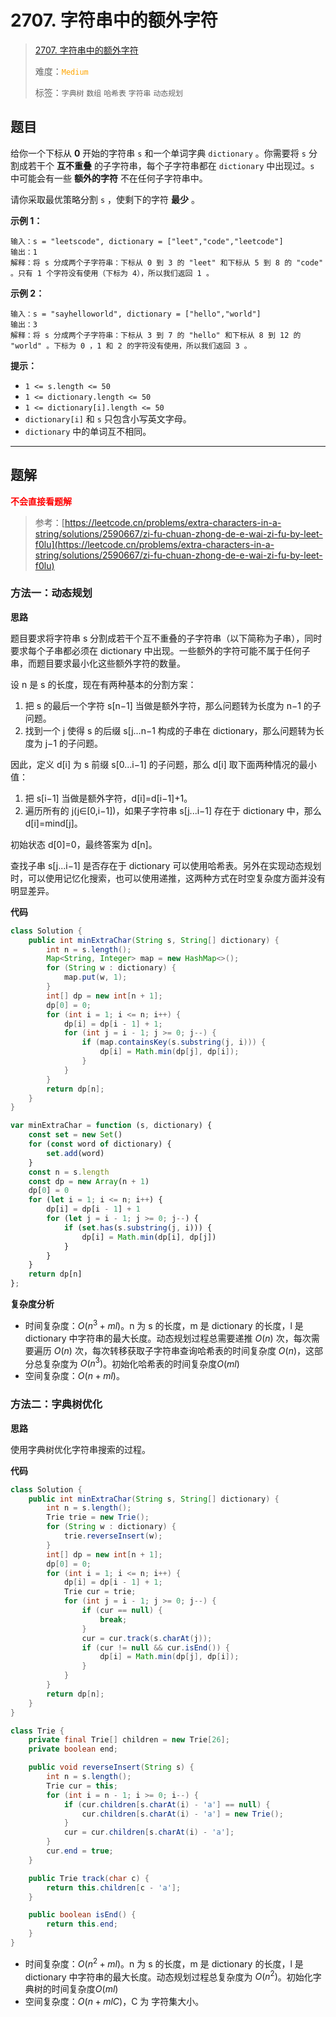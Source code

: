 # 2707. 字符串中的额外字符

> [2707. 字符串中的额外字符](https://leetcode.cn/problems/extra-characters-in-a-string/)
>
> 难度：<font color=orange>`Medium`</font>
>
> 标签：`字典树` `数组` `哈希表` `字符串` `动态规划`

## 题目

给你一个下标从 **0** 开始的字符串 `s` 和一个单词字典 `dictionary` 。你需要将 `s` 分割成若干个 **互不重叠** 的子字符串，每个子字符串都在 `dictionary` 中出现过。`s` 中可能会有一些 **额外的字符** 不在任何子字符串中。

请你采取最优策略分割 `s` ，使剩下的字符 **最少** 。

**示例 1：**

```
输入：s = "leetscode", dictionary = ["leet","code","leetcode"]
输出：1
解释：将 s 分成两个子字符串：下标从 0 到 3 的 "leet" 和下标从 5 到 8 的 "code" 。只有 1 个字符没有使用（下标为 4），所以我们返回 1 。
```

**示例 2：**

```
输入：s = "sayhelloworld", dictionary = ["hello","world"]
输出：3
解释：将 s 分成两个子字符串：下标从 3 到 7 的 "hello" 和下标从 8 到 12 的 "world" 。下标为 0 ，1 和 2 的字符没有使用，所以我们返回 3 。
```

**提示：**

* `1 <= s.length <= 50`
* `1 <= dictionary.length <= 50`
* `1 <= dictionary[i].length <= 50`
* `dictionary[i]` 和 `s` 只包含小写英文字母。
* `dictionary` 中的单词互不相同。

--------------------

## 题解

<font color=red>**不会直接看题解**</font>

> 参考：[https://leetcode.cn/problems/extra-characters-in-a-string/solutions/2590667/zi-fu-chuan-zhong-de-e-wai-zi-fu-by-leet-f0lu](https://leetcode.cn/problems/extra-characters-in-a-string/solutions/2590667/zi-fu-chuan-zhong-de-e-wai-zi-fu-by-leet-f0lu)

### 方法一：动态规划

**思路**

题目要求将字符串 s 分割成若干个互不重叠的子字符串（以下简称为子串），同时要求每个子串都必须在 dictionary 中出现。一些额外的字符可能不属于任何子串，而题目要求最小化这些额外字符的数量。

设 n 是 s 的长度，现在有两种基本的分割方案：

1. 把 s 的最后一个字符 s[n−1] 当做是额外字符，那么问题转为长度为 n−1 的子问题。
2. 找到一个 j 使得 s 的后缀 s[j...n−1 构成的子串在 dictionary，那么问题转为长度为 j−1 的子问题。

因此，定义 d[i] 为 s 前缀 s[0...i−1] 的子问题，那么 d[i] 取下面两种情况的最小值：

1. 把 s[i−1] 当做是额外字符，d[i]=d[i−1]+1。
2. 遍历所有的 j(j∈[0,i−1])，如果子字符串 s[j...i−1] 存在于 dictionary 中，那么 d[i]=min⁡d[j]。

初始状态 d[0]=0，最终答案为 d[n]。

查找子串 s[j...i−1] 是否存在于 dictionary 可以使用哈希表。另外在实现动态规划时，可以使用记忆化搜索，也可以使用递推，这两种方式在时空复杂度方面并没有明显差异。

**代码**

```java
class Solution {
    public int minExtraChar(String s, String[] dictionary) {
        int n = s.length();
        Map<String, Integer> map = new HashMap<>();
        for (String w : dictionary) {
            map.put(w, 1);
        }
        int[] dp = new int[n + 1];
        dp[0] = 0;
        for (int i = 1; i <= n; i++) {
            dp[i] = dp[i - 1] + 1;
            for (int j = i - 1; j >= 0; j--) {
                if (map.containsKey(s.substring(j, i))) {
                    dp[i] = Math.min(dp[j], dp[i]);
                }
            }
        }
        return dp[n];
    }
}
```

```js
var minExtraChar = function (s, dictionary) {
    const set = new Set()
    for (const word of dictionary) {
        set.add(word)
    }
    const n = s.length
    const dp = new Array(n + 1)
    dp[0] = 0
    for (let i = 1; i <= n; i++) {
        dp[i] = dp[i - 1] + 1
        for (let j = i - 1; j >= 0; j--) {
            if (set.has(s.substring(j, i))) {
                dp[i] = Math.min(dp[i], dp[j])
            }
        }
    }
    return dp[n]
};
```

**复杂度分析**

- 时间复杂度：$O(n^3+ml)$。n 为 s 的长度，m 是 dictionary 的长度，l 是 dictionary 中字符串的最大长度。动态规划过程总需要递推 $O(n)$ 次，每次需要遍历 $O(n)$ 次，每次转移获取子字符串查询哈希表的时间复杂度 $O(n)$，这部分总复杂度为 $O(n^3)$。初始化哈希表的时间复杂度$O(ml)$
- 空间复杂度：$O(n+ml)$。

### 方法二：字典树优化

**思路**

使用字典树优化字符串搜索的过程。

**代码**

```java
class Solution {
    public int minExtraChar(String s, String[] dictionary) {
        int n = s.length();
        Trie trie = new Trie();
        for (String w : dictionary) {
            trie.reverseInsert(w);
        }
        int[] dp = new int[n + 1];
        dp[0] = 0;
        for (int i = 1; i <= n; i++) {
            dp[i] = dp[i - 1] + 1;
            Trie cur = trie;
            for (int j = i - 1; j >= 0; j--) {
                if (cur == null) {
                    break;
                }
                cur = cur.track(s.charAt(j));
                if (cur != null && cur.isEnd()) {
                    dp[i] = Math.min(dp[j], dp[i]);
                }
            }
        }
        return dp[n];
    }
}

class Trie {
    private final Trie[] children = new Trie[26];
    private boolean end;

    public void reverseInsert(String s) {
        int n = s.length();
        Trie cur = this;
        for (int i = n - 1; i >= 0; i--) {
            if (cur.children[s.charAt(i) - 'a'] == null) {
                cur.children[s.charAt(i) - 'a'] = new Trie();
            }
            cur = cur.children[s.charAt(i) - 'a'];
        }
        cur.end = true;
    }

    public Trie track(char c) {
        return this.children[c - 'a'];
    }

    public boolean isEnd() {
        return this.end;
    }
}
```

- 时间复杂度：$O(n^2+ml)$。n 为 s 的长度，m 是 dictionary 的长度，l 是 dictionary 中字符串的最大长度。动态规划过程总复杂度为 $O(n^2)$。初始化字典树的时间复杂度$O(ml)$
- 空间复杂度：$O(n+mlC)$，C 为 字符集大小。
